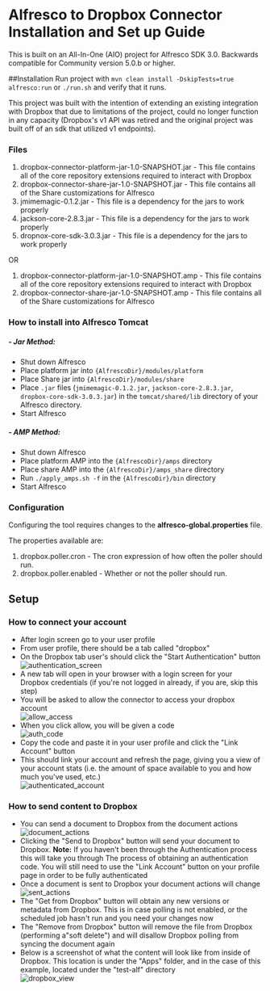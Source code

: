 # Alfresco to Dropbox Connector Installation and Set up Guide


This is built on an All-In-One (AIO) project for Alfresco SDK 3.0.  Backwards compatible for Community version 5.0.b or higher. 

##Installation
Run project with `mvn clean install -DskipTests=true alfresco:run` or `./run.sh` and verify that it runs.

This project was built with the intention of extending an existing
 integration with Dropbox that due to limitations of the project, 
 could no longer function in any capacity (Dropbox's v1 API 
 was retired and the original project was built off of an sdk that utilized v1 endpoints). 
 
### Files
 
 1. dropbox-connector-platform-jar-1.0-SNAPSHOT.jar - This file contains all of the core repository extensions required to interact with Dropbox  
 2. dropbox-connector-share-jar-1.0-SNAPSHOT.jar  - This file contains all of the Share customizations for Alfresco  
 3. jmimemagic-0.1.2.jar - This file is a dependency for the jars to work properly  
 4. jackson-core-2.8.3.jar - This file is a dependency for the jars to work properly  
 5. dropnox-core-sdk-3.0.3.jar - This file is a dependency for the jars to work properly  
 
 OR  
 1. dropbox-connector-platform-jar-1.0-SNAPSHOT.amp - This file contains all of the core repository extensions required to interact with Dropbox
 2. dropbox-connector-share-jar-1.0-SNAPSHOT.amp - This file contains all of the Share customizations for Alfresco
 
### How to install into Alfresco Tomcat

  ##### - Jar Method:
   * Shut down Alfresco
   * Place platform jar into `{AlfrescoDir}/modules/platform`
   * Place Share jar into `{AlfrescoDir}/modules/share`
   * Place `.jar` files
    (`jmimemagic-0.1.2.jar`, `jackson-core-2.8.3.jar`, `dropbox-core-sdk-3.0.3.jar`)
      in the `tomcat/shared/lib` directory of your Alfresco directory.
   * Start Alfresco
  
  ##### - AMP Method:
   * Shut down Alfresco 
   * Place platform AMP into the `{AlfrescoDir}/amps` directory
   * Place share AMP into the `{AlfrescoDir}/amps_share` directory
   * Run `./apply_amps.sh -f` in the `{AlfrescoDir}/bin` directory
   * Start Alfresco
   
### Configuration

Configuring the tool requires changes to the **alfresco-global.properties** file.

The properties available are:

 1. dropbox.poller.cron - The cron expression of how often the poller should run.
 2. dropbox.poller.enabled - Whether or not the poller should run.

## Setup   
### How to connect your account

 * After login screen go to your user profile
 * From user profile, there should be a tab called "dropbox"
 * On the Dropbox tab user's should click the "Start Authentication" button  
 ![authentication_screen](AuthenticationScreen.png "Authentication Screen")  
 * A new tab will open in your browser with a login screen for your Dropbox credentials
  (if you're not logged in already, if you are, skip this step)
 * You will be asked to allow the connector to access your dropbox account  
 ![allow_access](AuthConfirmation.png "Allow Access")  
 * When you click allow, you will be given a code  
 ![auth_code](AuthCode.png "Authentication Code")  
 * Copy the code and paste it in your user profile and click the  "Link Account" button
 * This should link your account and refresh the page, giving you a view of your account stats
 (i.e. the amount of space available to you and how much you've used, etc.)  
 ![authenticated_account](AuthenticatedAccount.png "Authenticated Account")  
 
### How to send content to Dropbox

 * You can send a document to Dropbox from the document actions  
 ![document_actions](DocActionsToSend.png "Document Actions")  
 * Clicking the "Send to Dropbox" button will send your document to Dropbox.
  **Note:** If you haven't been through the Authentication process this will take you through
  The process of obtaining an authentication code. You will still need to use the "Link Account"
  button on your profile page in order to be fully authenticated
 * Once a document is sent to Dropbox your document actions will change  
 ![sent_actions](DocActionsSent.png "Synced Document Actions")  
 * The "Get from Dropbox" button will obtain any new versions or metadata from
  Dropbox. This is in case polling is not enabled,
   or the scheduled job hasn't run and you need your changes now
 * The "Remove from Dropbox" button will remove the file from Dropbox
  (performing a"soft delete") and will disallow Dropbox polling
   from syncing the document again
 * Below is a screenshot of what the content will look like from inside of
 Dropbox. This location is under the "Apps" folder, and in the case of
 this example, located under the "test-alf" directory  
 ![dropbox_view](InsideDropbox.png "Dropbox View")  
 
 
 